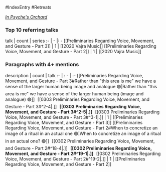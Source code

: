 #IndexEntry #Retreats

[_In Psyche's Orchard_](https://dharmaseed.org/retreats/4513/)

### Top 10 referring talks
talk | count | series
:- | - |: -
[[Preliminaries Regarding Voice, Movement, and Gesture - Part 3]] | 1 | [[2020 Vajra Music]]
[[Preliminaries Regarding Voice, Movement, and Gesture - Part 2]] | 1 | [[2020 Vajra Music]]

### Paragraphs with 4+ mentions
description | count | talk
:- | : - | :-
[[Preliminaries Regarding Voice, Movement, and Gesture - Part 3#Rather than "this area is me" we have a sense of the larger human being image and analogue 🟢\|Rather than "this area is me" we have a sense of the larger human being (image and analogue) 🟢]] &nbsp;&nbsp;[[0303 Preliminaries Regarding Voice, Movement, and Gesture - Part 3#^2-4\|.]] &nbsp; **[[0303 Preliminaries Regarding Voice, Movement, and Gesture - Part 3#^2-5\|.]]** &nbsp; [[0303 Preliminaries Regarding Voice, Movement, and Gesture - Part 3#^3-1\|.]] | 1 | [[Preliminaries Regarding Voice, Movement, and Gesture - Part 3]]
[[Preliminaries Regarding Voice, Movement, and Gesture - Part 2#When to concretize an image of a ritual in an actual one 🟢\|When to concretize an image of a ritual in an actual one? 🟢]] &nbsp;&nbsp;[[0302 Preliminaries Regarding Voice, Movement, and Gesture - Part 2#^18-4\|.]] &nbsp; **[[0302 Preliminaries Regarding Voice, Movement, and Gesture - Part 2#^19-1\|.]]** &nbsp; [[0302 Preliminaries Regarding Voice, Movement, and Gesture - Part 2#^19-2\|.]] | 1 | [[Preliminaries Regarding Voice, Movement, and Gesture - Part 2]]

